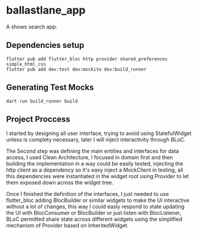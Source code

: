 # ballastlane_app

A shows search app.

## Dependencies setup

```
flutter pub add flutter_bloc http provider shared_preferences simple_html_css
flutter pub add dev:test dev:mockito dev:build_runner
```

## Generating Test Mocks

```
dart run build_runner build
```

## Project Proccess

I started by designing all user interface, trying to avoid using StatefulWidget unless
is complety necessary, later I will inject interactivity through BLoC.

The Second step was defining the main entities and interfaces for data access, I used
Clean Architecture, I focused in domain first and then building the implementation in a
way could be easily tested, injecting the http client as a dependency so it's easy inject
a MockClient in testing, all this dependencies were instantiated in the widget root using
Provider to let them exposed down across the widget tree.

Once I finished the definition of the interfaces, I just needed to use flutter_bloc adding
BlocBuilder or similar widgets to make the UI interactive without a lot of changes, this
way I could easly respond to state updating the UI with BlocConsumer or BlocBuilder or just
listen with BlocListener, BLoC permitted share state across different widgets using the
simplified mechanism of Provider based on InheritedWidget.
